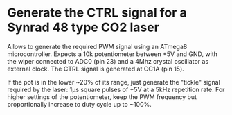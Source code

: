 # Generate the CTRL signal for a Synrad 48 type CO2 laser

Allows to generate the required PWM signal using an ATmega8 microcontroller.
Expects a 10k potentiometer between +5V and GND, with the wiper connected to
ADC0 (pin 23) and a 4Mhz crystal oscillator as external clock. The CTRL
signal is generated at OC1A (pin 15).

If the pot is in the lower ~20% of its range, just generate the "tickle"
signal required by the laser: 1μs square pulses of +5V at a 5kHz repetition
rate. For higher settings of the potentiometer, keep the PWM frequency but
proportionally increase to duty cycle up to ~100%.
